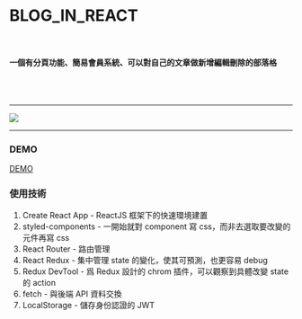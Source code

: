 # BLOG_IN_REACT
<br/>

#### 一個有分頁功能、簡易會員系統、可以對自己的文章做新增編輯刪除的部落格
<br/>
<br/>

---
![](https://i.imgur.com/M8fwweg.png)

---

### DEMO

[DEMO](https://oceankj.github.io/react_redux_blog/#/)

### 使用技術

1. Create React App - ReactJS 框架下的快速環境建置
2. styled-components - 一開始就對 component 寫 css，而非去選取要改變的元件再寫 css
3. React Router - 路由管理
4. React Redux - 集中管理 state 的變化，使其可預測，也更容易 debug
5. Redux DevTool - 爲 Redux 設計的 chrom 插件，可以觀察到具體改變 state 的 action
6. fetch - 與後端 API 資料交換
7. LocalStorage - 儲存身份認證的 JWT

